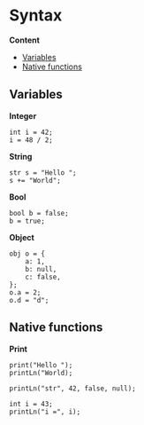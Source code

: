 # Syntax

**Content**
- [Variables](#variables)
- [Native functions](#native-functions)

## Variables
**Integer**
```
int i = 42;
i = 48 / 2;
```

**String**
```
str s = "Hello ";
s += "World";
```

**Bool**
```
bool b = false;
b = true;
```

**Object**
```
obj o = {
    a: 1,
    b: null,
    c: false,
};
o.a = 2;
o.d = "d";
```

## Native functions
**Print**  
```
print("Hello ");
printLn("World);

printLn("str", 42, false, null);

int i = 43;
printLn("i =", i);
```